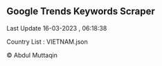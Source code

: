 

## Google Trends Keywords Scraper 
 
Last Update 16-03-2023 , 06:18:38

Country List :
VIETNAM.json



© Abdul Muttaqin 
